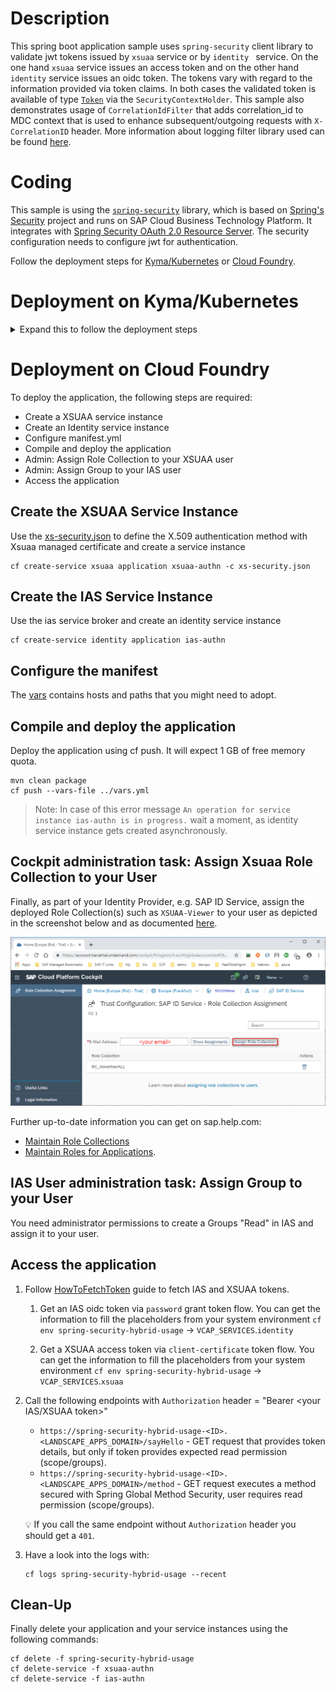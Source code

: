 # Description
This spring boot application sample uses ```spring-security``` client library to validate jwt tokens issued by ```xsuaa``` service or by ```identity ``` service. On the one hand ```xsuaa``` service issues an access token and on the other hand ```identity``` service issues an oidc token. The tokens vary with regard to the information provided via token claims. In both cases the validated token is available of type [```Token```](https://github.com/SAP/cloud-security-xsuaa-integration/blob/master/java-api/src/main/java/com/sap/cloud/security/token/Token.java) via the ```SecurityContextHolder```.
This sample also demonstrates usage of `CorrelationIdFilter` that adds correlation_id to MDC context that is used to enhance subsequent/outgoing requests with `X-CorrelationID` header. More information about logging filter library used can be found [here](https://github.com/SAP/cf-java-logging-support/wiki/Instrumenting-Servlets).

# Coding
This sample is using the [`spring-security`](/spring-security/) library, which is based on [Spring's Security](https://github.com/spring-projects/spring-security) project and runs on SAP Cloud Business Technology Platform. It integrates with [Spring Security OAuth 2.0 Resource Server](https://docs.spring.io/spring-security/site/docs/current/reference/html5/#oauth2resourceserver). The security configuration needs to configure jwt for authentication.


Follow the deployment steps for [Kyma/Kubernetes](#Deployment-on-Kyma/Kubernetes) or [Cloud Foundry](#Deployment-on-Cloud-Foundry).

# Deployment on Kyma/Kubernetes
<details>
<summary>Expand this to follow the deployment steps</summary>

- Build docker image and push to repository
- Configure the deployment.yml
- Deploy the application
- Admin: Assign Role Collection to your XSUAA user
- Admin: Assign Group to your IAS user
- Access the application

## Build docker image and push to repository
```shell script
mvn spring-boot:build-image -Dspring-boot.build-image.imageName=<repositoryName>/<imageName>
docker push <repositoryName>/<imageName>
```
> This makes use of `Dockerfile`.

## Configure the deployment.yml
In deployment.yml replace the image repository placeholder `<YOUR IMAGE REPOSITORY>` with the one created in the previous step.

## Deploy the application
Deploy the application using [kubectl cli](https://kubernetes.io/docs/reference/kubectl/)
```shell script
kubectl apply -f ./k8s/deployment.yml -n <YOUR NAMESPACE>
```

## Cockpit administration task: Assign Xsuaa Role Collection to your User
Finally, as part of your Identity Provider, e.g. SAP ID Service, assign the deployed Role Collection `XSUAA-Viewer` to your user as depicted in the screenshot below and as documented [here](https://help.sap.com/viewer/65de2977205c403bbc107264b8eccf4b/Cloud/en-US/9e1bf57130ef466e8017eab298b40e5e.html).

![](../images/SAP_CP_Cockpit_AssignRoleCollectionToUser.png)

Further up-to-date information you can get on sap.help.com:
- [Maintain Role Collections](https://help.sap.com/viewer/65de2977205c403bbc107264b8eccf4b/Cloud/en-US/d5f1612d8230448bb6c02a7d9c8ac0d1.html)
- [Maintain Roles for Applications](https://help.sap.com/viewer/65de2977205c403bbc107264b8eccf4b/Cloud/en-US/7596a0bdab4649ac8a6f6721dc72db19.html).

## IAS User administration task: Assign Group to your User
You need administrator permissions to create Groups "Read" in IAS and assign it to your user. <br>See also [SAP Help: "Creating a User Group"](https://help.sap.com/viewer/a339f23ec736441abb2e187b7a7b6afb/LATEST/en-US/64544f432cd24b8589707a5d8a2b3e2e.html).

## Access the application
1. Follow [HowToFetchToken](../../docs/HowToFetchToken.md) guide to fetch IAS and XSUAA tokens. 
    1. Get an IAS oidc token via ``password`` grant token flow.
       You can get the information to fill the placeholders from the service binding secret:
       ```shell script
       kubectl get secret "ias-service-binding" -o go-template='{{range $k,$v := .data}}{{"### "}}{{$k}}{{"\n"}}{{$v|base64decode}}{{"\n\n"}}{{end}}' -n <YOUR NAMESPACE>
       ```
    2. Get a XSUAA access token via ``client-certificate`` token flow.
       You can get the information to fill the placeholders from the service binding secret: 
       ```shell script
       kubectl get secret "xsuaa-service-binding" -o go-template='{{range $k,$v := .data}}{{"### "}}{{$k}}{{"\n"}}{{$v|base64decode}}{{"\n\n"}}{{end}}' -n <YOUR NAMESPACE>
       ```
2. In the Kyma Console, go to `<YOUR_NAMESPACE>` - `Discovery and Network` - `API Rules`. Copy the host entry of the `spring-security-hybrid-api` api rule.
 
3. Call the following endpoints with ```Authorization``` header = "Bearer <your IAS/XSUAA token>"
   - `<HOST of spring-security-hybrid-api>/sayHello` - GET request that provides token details, but only if token provides expected read permission (scope/groups).
   - `<HOST of spring-security-hybrid-api>/method` - GET request executes a method secured with Spring Global Method Security, user requires read permission (scope/groups).
   
   :bulb: If you call the same endpoint without `Authorization` header you should get a `401`.

## Cleanup
Finally, delete your application and your service instances using the following command:
```shell script
 kubectl delete -f ./k8s/deployment.yml -n <YOUR NAMESPACE>
```
 </details>

# Deployment on Cloud Foundry
To deploy the application, the following steps are required:
- Create a XSUAA service instance
- Create an Identity service instance
- Configure manifest.yml
- Compile and deploy the application
- Admin: Assign Role Collection to your XSUAA user
- Admin: Assign Group to your IAS user
- Access the application


## Create the XSUAA Service Instance
Use the [xs-security.json](./xs-security.json) to define the X.509 authentication method with Xsuaa managed certificate and create a service instance
```shell
cf create-service xsuaa application xsuaa-authn -c xs-security.json
```

## Create the IAS Service Instance
Use the ias service broker and create an identity service instance
```shell
cf create-service identity application ias-authn
```

## Configure the manifest
The [vars](../vars.yml) contains hosts and paths that you might need to adopt.

## Compile and deploy the application
Deploy the application using cf push. It will expect 1 GB of free memory quota.

```shell
mvn clean package
cf push --vars-file ../vars.yml
```
> Note: In case of this error message `An operation for service instance ias-authn is in progress.` wait a moment, as identity service instance gets created asynchronously.

## Cockpit administration task: Assign Xsuaa Role Collection to your User
Finally, as part of your Identity Provider, e.g. SAP ID Service, assign the deployed Role Collection(s) such as `XSUAA-Viewer` to your user as depicted in the screenshot below and as documented [here](https://help.sap.com/viewer/65de2977205c403bbc107264b8eccf4b/Cloud/en-US/9e1bf57130ef466e8017eab298b40e5e.html).

![](../images/SAP_CP_Cockpit_AssignRoleCollectionToUser.png)

Further up-to-date information you can get on sap.help.com:
- [Maintain Role Collections](https://help.sap.com/viewer/65de2977205c403bbc107264b8eccf4b/Cloud/en-US/d5f1612d8230448bb6c02a7d9c8ac0d1.html)
- [Maintain Roles for Applications](https://help.sap.com/viewer/65de2977205c403bbc107264b8eccf4b/Cloud/en-US/7596a0bdab4649ac8a6f6721dc72db19.html).

## IAS User administration task: Assign Group to your User
You need administrator permissions to create a Groups "Read" in IAS and assign it to your user.

## Access the application
1. Follow [HowToFetchToken](../../docs/HowToFetchToken.md) guide to fetch IAS and XSUAA tokens. 
    1. Get an IAS oidc token via ``password`` grant token flow.
       You can get the information to fill the placeholders from your system environment `cf env spring-security-hybrid-usage` -> ``VCAP_SERVICES``.`identity`

    2. Get a XSUAA access token via ``client-certificate`` token flow.
       You can get the information to fill the placeholders from your system environment `cf env spring-security-hybrid-usage` -> ``VCAP_SERVICES``.`xsuaa`

2. Call the following endpoints with ```Authorization``` header = "Bearer <your IAS/XSUAA token>"
   - `https://spring-security-hybrid-usage-<ID>.<LANDSCAPE_APPS_DOMAIN>/sayHello` - GET request that provides token details, but only if token provides expected read permission (scope/groups).
   - `https://spring-security-hybrid-usage-<ID>.<LANDSCAPE_APPS_DOMAIN>/method` - GET request executes a method secured with Spring Global Method Security, user requires read permission (scope/groups).

   :bulb: If you call the same endpoint without `Authorization` header you should get a `401`.

3. Have a look into the logs with:
   ```
   cf logs spring-security-hybrid-usage --recent
   ```

## Clean-Up

Finally delete your application and your service instances using the following commands:
```
cf delete -f spring-security-hybrid-usage
cf delete-service -f xsuaa-authn
cf delete-service -f ias-authn
```
